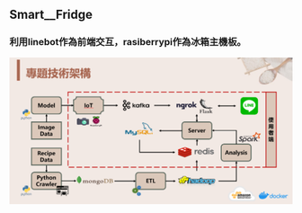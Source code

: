 ## Smart__Fridge

### 利用linebot作為前端交互，rasiberrypi作為冰箱主機板。

![image](https://github.com/HankTsai/Smart__Fridge/blob/master/product_of_system.png)
